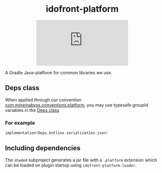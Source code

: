 <div align="center">

# idofront-platform
[![Package](https://badgen.net/maven/v/metadata-url/repo.mineinabyss.com/releases/com/mineinabyss/idofront-platform/maven-metadata.xml)](https://repo.mineinabyss.com/releases/com/mineinabyss/idofront-gradle-platform)
</div>

A Gradle Java-platform for common libraries we use.

## Deps class

When applied through our convention [com.mineinabyss.conventions.platform](https://github.com/MineInAbyss/Idofront/tree/master/idofront-gradle), you may use typesafe groupId variables in the [Deps class](https://github.com/MineInAbyss/Idofront/blob/master/idofront-gradle/src/main/kotlin/com.mineinabyss.conventions.platform.gradle.kts)

### For example
```kotlin
implementation(Deps.kotlinx.serialization.json)
```

## Including dependencies

The `shaded` subproject generates a jar file with a `.platform` extension which can be loaded on plugin startup using `idofront-platform-loader`.
